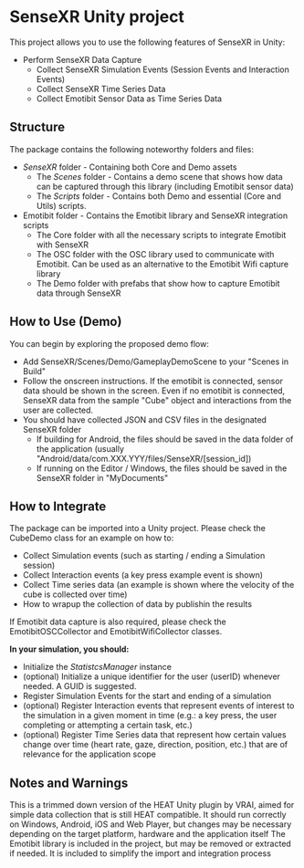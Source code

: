 # SenseXR Unity project

This project allows you to use the following features of SenseXR in Unity:

- Perform SenseXR Data Capture
  - Collect SenseXR Simulation Events (Session Events and Interaction Events)
  - Collect SenseXR Time Series Data
  - Collect Emotibit Sensor Data as Time Series Data

## Structure

The package contains the following noteworthy folders and files:

- _SenseXR_ folder - Containing both Core and Demo assets
  - The _Scenes_ folder - Contains a demo scene that shows how data can be captured through this library (including Emotibit sensor data)
  - The _Scripts_ folder - Contains both Demo and essential (Core and Utils) scripts.
- Emotibit folder - Contains the Emotibit library and SenseXR integration scripts
  - The Core folder with all the necessary scripts to integrate Emotibit with SenseXR
  - The OSC folder with the OSC library used to communicate with Emotibit. Can be used as an alternative to the Emotibit Wifi capture library
  - The Demo folder with prefabs that show how to capture Emotibit data through SenseXR

## How to Use (Demo)

You can begin by exploring the proposed demo flow:

- Add SenseXR/Scenes/Demo/GameplayDemoScene to your "Scenes in Build" 
- Follow the onscreen instructions. If the emotibit is connected, sensor data should be shown in the screen. Even if no emotibit is connected, SenseXR data from the sample "Cube" object and interactions from the user are collected.
- You should have collected JSON and CSV files in the designated SenseXR folder
  - If building for Android, the files should be saved in the data folder of the application (usually "Android/data/com.XXX.YYY/files/SenseXR/[session_id])
  - If running on the Editor / Windows, the files should be saved in the SenseXR folder in "MyDocuments"

## How to Integrate

The package can be imported into a Unity project. Please check the CubeDemo class for an example on how to:

- Collect Simulation events (such as starting / ending a Simulation session)
- Collect Interaction events (a key press example event is shown)
- Collect Time series data (an example is shown where the velocity of the cube is collected over time)
- How to wrapup the collection of data by publishin the results

If Emotibit data capture is also required, please check the EmotibitOSCCollector and EmotibitWifiCollector classes.

**In your simulation, you should:**

- Initialize the _StatistcsManager_ instance
- (optional) Initialize a unique identifier for the user (userID) whenever needed. A GUID is suggested.
- Register Simulation Events for the start and ending of a simulation
- (optional) Register Interaction events that represent events of interest to the simulation in a given moment in time (e.g.: a key press, the user completing or attempting a certain task, etc.)
- (optional) Register Time Series data that represent how certain values change over time (heart rate, gaze, direction, position, etc.) that are of relevance for the application scope

## Notes and Warnings

This is a trimmed down version of the HEAT Unity plugin by VRAI, aimed for simple data collection that is still HEAT compatible. It should run correctly on Windows, Android, iOS and Web Player, but changes may be necessary depending on the target platform, hardware and the application itself
The Emotibit library is included in the project, but may be removed or extracted if needed. It is included to simplify the import and integration process